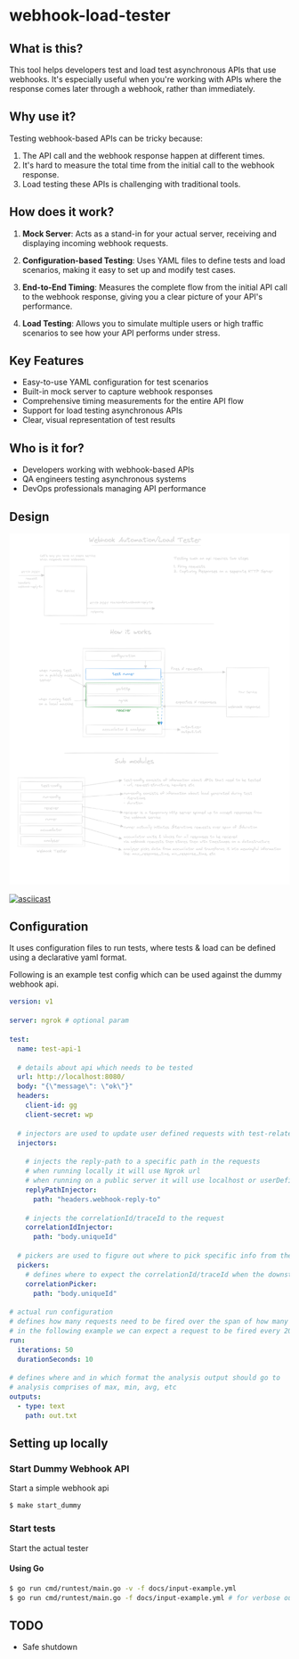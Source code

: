 # webhook-load-tester

## What is this?

This tool helps developers test and load test asynchronous APIs that use webhooks. It's especially useful when you're working with APIs where the response comes later through a webhook, rather than immediately.

## Why use it?

Testing webhook-based APIs can be tricky because:
1. The API call and the webhook response happen at different times.
2. It's hard to measure the total time from the initial call to the webhook response.
3. Load testing these APIs is challenging with traditional tools.

## How does it work?

1. **Mock Server**: Acts as a stand-in for your actual server, receiving and displaying incoming webhook requests.

2. **Configuration-based Testing**: Uses YAML files to define tests and load scenarios, making it easy to set up and modify test cases.

3. **End-to-End Timing**: Measures the complete flow from the initial API call to the webhook response, giving you a clear picture of your API's performance.

4. **Load Testing**: Allows you to simulate multiple users or high traffic scenarios to see how your API performs under stress.

## Key Features

- Easy-to-use YAML configuration for test scenarios
- Built-in mock server to capture webhook responses
- Comprehensive timing measurements for the entire API flow
- Support for load testing asynchronous APIs
- Clear, visual representation of test results

## Who is it for?

- Developers working with webhook-based APIs
- QA engineers testing asynchronous systems
- DevOps professionals managing API performance

## Design

![Overview](docs/overview.png "Overview of design")

[![asciicast](https://asciinema.org/a/iPDFUjZSNDOpd2o9sgtI9tcpj.svg)](https://asciinema.org/a/iPDFUjZSNDOpd2o9sgtI9tcpj)

## Configuration 

It uses configuration files to run tests, where tests & load can be defined using a declarative yaml format.

Following is an example test config which can be used against the dummy webhook api.

```yaml
version: v1

server: ngrok # optional param

test:
  name: test-api-1
  
  # details about api which needs to be tested
  url: http://localhost:8080/
  body: "{\"message\": \"ok\"}"
  headers:
    client-id: gg
    client-secret: wp
  
  # injectors are used to update user defined requests with test-related variables
  injectors:

    # injects the reply-path to a specific path in the requests
    # when running locally it will use Ngrok url
    # when running on a public server it will use localhost or userDefinedHost
    replyPathInjector:
      path: "headers.webhook-reply-to"
    
    # injects the correlationId/traceId to the request
    correlationIdInjector:
      path: "body.uniqueId"

  # pickers are used to figure out where to pick specific info from the response
  pickers:
    # defines where to expect the correlationId/traceId when the downstream gives a callback
    correlationPicker:
      path: "body.uniqueId"

# actual run configuration 
# defines how many requests need to be fired over the span of how many seconds
# in the following example we can expect a request to be fired every 200ms (10s/50r)
run:
  iterations: 50
  durationSeconds: 10

# defines where and in which format the analysis output should go to
# analysis comprises of max, min, avg, etc
outputs:
  - type: text
    path: out.txt
```

## Setting up locally

### Start Dummy Webhook API 

Start a simple webhook api

```bash
$ make start_dummy
```

### Start tests  

Start the actual tester

#### Using Go

```bash
$ go run cmd/runtest/main.go -v -f docs/input-example.yml
$ go run cmd/runtest/main.go -f docs/input-example.yml # for verbose output
```

## TODO

- Safe shutdown
